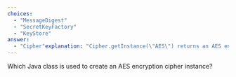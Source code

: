 ```yaml
---
choices:
  - "MessageDigest"
  - "SecretKeyFactory"
  - "KeyStore"
answer:
  - "Cipher"explanation: "Cipher.getInstance(\"AES\") returns an AES encryption engine."
---
```


Which Java class is used to create an AES encryption cipher instance?
